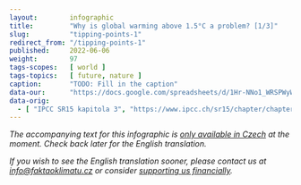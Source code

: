 ```yaml
---
layout:        infographic
title:         "Why is global warming above 1.5°C a problem? [1/3]"
slug:          "tipping-points-1"
redirect_from: "/tipping-points-1"
published:     2022-06-06
weight:        97
tags-scopes:   [ world ]
tags-topics:   [ future, nature ]
caption:       "TODO: Fill in the caption"
data-our:      "https://docs.google.com/spreadsheets/d/1Hr-NNo1_WRSPWyW8YxP14WfqgOjk2xxrFsCh6enMDKI/edit#gid=0"
data-orig:
  - [ "IPCC SR15 kapitola 3", "https://www.ipcc.ch/sr15/chapter/chapter-3" ]
---
```


_The accompanying text for this infographic is [only available in Czech](https://faktaoklimatu.cz/infografiky/body-zlomu-1) at the moment. Check back later for the English translation._

_If you wish to see the English translation sooner, please contact us at [info@faktaoklimatu.cz](mailto:info@faktaoklimatu.cz) or consider [supporting us financially](https://www.darujme.cz/projekt/1203742)._

